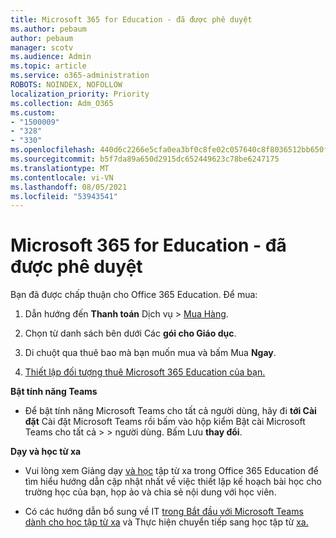 ```yaml
---
title: Microsoft 365 for Education - đã được phê duyệt
ms.author: pebaum
author: pebaum
manager: scotv
ms.audience: Admin
ms.topic: article
ms.service: o365-administration
ROBOTS: NOINDEX, NOFOLLOW
localization_priority: Priority
ms.collection: Adm_O365
ms.custom:
- "1500009"
- "328"
- "330"
ms.openlocfilehash: 440d6c2266e5cfa0ea3bf0c8fe02c057640c8f8036512bb650f870aef3b65b27
ms.sourcegitcommit: b5f7da89a650d2915dc652449623c78be6247175
ms.translationtype: MT
ms.contentlocale: vi-VN
ms.lasthandoff: 08/05/2021
ms.locfileid: "53943541"
---
```

# <a name="microsoft-365-for-education---approved"></a>Microsoft 365 for Education - đã được phê duyệt

Bạn đã được chấp thuận cho Office 365 Education.  Để mua:

1. Dẫn hướng đến **Thanh toán** Dịch vụ  >  [Mua Hàng](https://portal.office.com/AdminPortal/Home#/catalog).

2. Chọn từ danh sách bên dưới Các **gói cho Giáo dục**.

3. Di chuột qua thuê bao mà bạn muốn mua và bấm Mua **Ngay**.

4. [Thiết lập đối tượng thuê Microsoft 365 Education của bạn.](https://docs.microsoft.com/microsoft-365/education/deploy/create-your-office-365-tenant)

**Bật tính năng Teams**

- Để bật tính năng Microsoft Teams cho tất cả người dùng, hãy đi **tới Cài đặt** Cài đặt Microsoft Teams rồi bấm vào hộp kiểm Bật cài Microsoft Teams cho tất cả  >    >  [](https://admin.microsoft.com/Adminportal/Home#/SettingsMultiPivot/:/Settings/L1/SkypeTeams) người dùng.  Bấm Lưu **thay đổi**.

**Dạy và học từ xa**

- Vui lòng xem Giảng dạy [và học](https://support.office.com/article/remote-teaching-and-learning-in-office-365-education-f651ccae-7b65-478b-8366-51bb884025c4) tập từ xa trong Office 365 Education để tìm hiểu hướng dẫn cập nhật nhất về việc thiết lập kế hoạch bài học cho trường học của bạn, họp ảo và chia sẻ nội dung với học viên.

- Có các hướng dẫn bổ sung về IT [trong Bắt đầu với Microsoft Teams dành cho học tập từ xa](https://docs.microsoft.com/MicrosoftTeams/remote-learning-edu) và Thực hiện chuyển tiếp sang học tập từ [xa.](https://www.microsoft.com/education/remote-learning)
